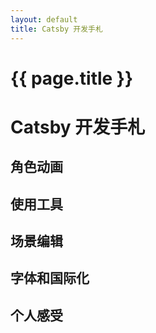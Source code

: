 ```yaml
---
layout: default
title: Catsby 开发手札
---
```


{{ page.title }}
================
# Catsby 开发手札

## 角色动画

## 使用工具

## 场景编辑

## 字体和国际化

## 个人感受

